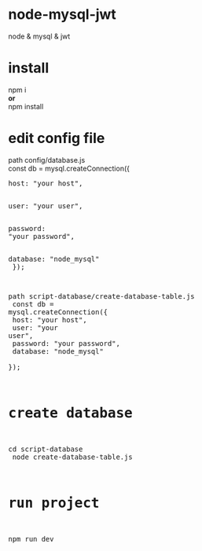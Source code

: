 # node-mysql-jwt
node &amp; mysql &amp; jwt

# install
npm i<br>
<b>or</b><br> 
npm install

# edit config file 
path config/database.js<br>
const db = mysql.createConnection({<br>
     <pre>host: "your host",<br>
     <pre>user: "your user",<br>
     <pre>password: "your password",<br>
     <pre>database: "node_mysql"<br>
});<br>

path script-database/create-database-table.js<br>
const db = mysql.createConnection({<br>
    host: "your host",<br>
    user: "your user",<br>
    password: "your password",<br>
    database: "node_mysql"<br>
});<br>


# create database
cd script-database <br>
node create-database-table.js

# run project
npm run dev
